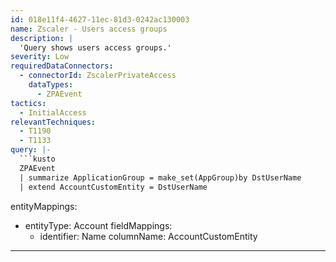 ```yaml
---
id: 018e11f4-4627-11ec-81d3-0242ac130003
name: Zscaler - Users access groups
description: |
  'Query shows users access groups.'
severity: Low
requiredDataConnectors:
  - connectorId: ZscalerPrivateAccess
    dataTypes:
      - ZPAEvent
tactics:
  - InitialAccess
relevantTechniques:
  - T1190
  - T1133
query: |-
  ```kusto
  ZPAEvent
  | summarize ApplicationGroup = make_set(AppGroup)by DstUserName
  | extend AccountCustomEntity = DstUserName
  ```
entityMappings:
  - entityType: Account
    fieldMappings:
      - identifier: Name
        columnName: AccountCustomEntity
---
```


